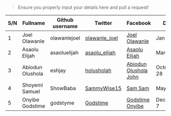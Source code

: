 >Ensure you properly input your details here and pull a request!

| S/N | Fullname | Github username | Twitter | Facebook | DOB | 
| --- | --- | --- | --- | --- | --- |
| 1 | Joel Olawanle | olawanlejoel | [olawanle_joel](https://twitter.com/olawanle_joel)| [Joel Olawanle](https://facebook.com/olawanletjoel) | Jan 6 |
| 2 | Asaolu Elijah | asaoluelijah | [asaolu_elijah](https://twitter.com/asaolu_elijah)| [Asaolu Elijah](https://facebook.com/olawanletjoel) | March 8 |
| 3 | Abiodun Olushola | eshjay | [holusholah](https://twitter.com/holusholah)| [Abiodun Olushola John](https://facebook.com/eshjaylee) | October 28 |
| 4 | Shoyemi Samuel | ShowBaba | [SammyWise15](https://twitter.com/SammyWise15?s=09) | [Sam Sam](https://www.facebook.com/samuel.shoyemi) | May 16 |
| 5 | Onyibe Godstime | godstyme | [Godstime](https://twitter.com/GodstimeOnyibe)| [Godstime Onyibe](https://web.facebook.com/Godstimeonyibelawrence) | December 7 |
